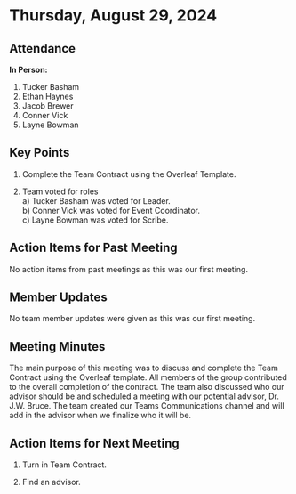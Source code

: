 # Thursday, August 29, 2024

## Attendance
**In Person:**
1. Tucker Basham
2. Ethan Haynes
3. Jacob Brewer
4. Conner Vick
5. Layne Bowman

## Key Points
1. Complete the Team Contract using the Overleaf Template.

2. Team voted for roles\
   a) Tucker Basham was voted for Leader.\
   b) Conner Vick was voted for Event Coordinator.\
   c) Layne Bowman was voted for Scribe.

## Action Items for Past Meeting
No action items from past meetings as this was our first meeting.

## Member Updates
No team member updates were given as this was our first meeting.

## Meeting Minutes
The main purpose of this meeting was to discuss and complete the Team 
Contract using the Overleaf template. All members of the group 
contributed to the overall completion of the contract. The team also
discussed who our advisor should be and scheduled a meeting with our
potential advisor, Dr. J.W. Bruce. The team created our Teams
Communications channel and will add in the advisor when we finalize who it
will be.

## Action Items for Next Meeting
1. Turn in Team Contract.
  
2. Find an advisor.
